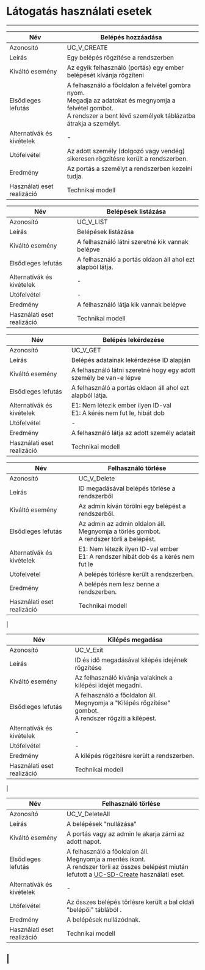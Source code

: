 # Látogatás használati esetek

---

| Név                        | Belépés hozzáadása                                                                                                                                                             |
|----------------------------|--------------------------------------------------------------------------------------------------------------------------------------------------------------------------------|
| Azonosító                  | UC_V_CREATE                                                                                                                                                                    |
| Leírás                     | Egy belépés rögzítése a rendszerben                                                                                                                                            |
| Kiváltó esemény            | Az egyik felhasználó (portás) egy ember belépését kívánja rögzíteni                                                                                                            |
| Elsődleges lefutás         | A felhasználó a főoldalon a felvétel gombra nyom.<br/> Megadja az adatokat és megnyomja a felvétel gombot.<br/>A rendszer a bent lévő személyek táblázatba átrakja a személyt. | 
| Alternatívák és kivételek  | -                                                                                                                                                                              | 
| Utófelvétel                | Az adott személy (dolgozó vagy vendég) sikeresen rögzítésre került a rendszerben.                                                                                              | 
| Eredmény                   | Az portás a személyt a rendszerben kezelni tudja.                                                                                                                              | 
| Használati eset realizáció | Technikai modell                                                                                                                                                               | 

| Név                        | Belépések listázása                                            |
|----------------------------|----------------------------------------------------------------|
| Azonosító                  | UC_V_LIST                                                      |
| Leírás                     | Belépések listázása                                            |
| Kiváltó esemény            | A felhasználó látni szeretné kik vannak belépve                |
| Elsődleges lefutás         | A felhasználó a portás oldaon áll ahol ezt alapból látja.<br/> | 
| Alternatívák és kivételek  | -                                                              | 
| Utófelvétel                | -                                                              | 
| Eredmény                   | A felhasználó látja kik vannak belépve                         | 
| Használati eset realizáció | Technikai modell                                               | 

| Név                        | Belépés lekérdezése                                                       |
|----------------------------|---------------------------------------------------------------------------|
| Azonosító                  | UC_V_GET                                                                  |
| Leírás                     | Belépés adatainak lekérdezése ID alapján                                  |
| Kiváltó esemény            | A felhasználó látni szeretné hogy egy adott személy be van-e lépve        |
| Elsődleges lefutás         | A felhasználó a portás oldaon áll ahol ezt alapból látja.<br/>            | 
| Alternatívák és kivételek  | E1: Nem létezik ember ilyen ID-val <br> E1: A kérés nem fut le, hibát dob | 
| Utófelvétel                | -                                                                         | 
| Eredmény                   | A felhasználó látja az adott személy adatait                              | 
| Használati eset realizáció | Technikai modell                                                          | 

| Név                        | Felhasználó törlése                                                                             |
|----------------------------|-------------------------------------------------------------------------------------------------|
| Azonosító                  | UC_V_Delete                                                                                     |
| Leírás                     | ID megadásával belépés törlése a rendszerből                                                    |
| Kiváltó esemény            | Az admin kíván törölni egy belépést a rendszerből.                                              |
| Elsődleges lefutás         | Az admin az admin oldalon áll.<br/> Megnyomja a törlés gombot.<br/>A rendszer törli a belépést. | 
| Alternatívák és kivételek  | E1: Nem létezik ilyen ID-val ember <br> E1: A rendszer hibát dob és a kérés nem fut le          | 
| Utófelvétel                | A belépés törlésre került a rendszerben.                                                        | 
| Eredmény                   | A belépés nem lesz benne a rendszerben.                                                         | 
| Használati eset realizáció | Technikai modell                                                                                | 
|

| Név                        | Kilépés megadása                                                                                               |
|----------------------------|----------------------------------------------------------------------------------------------------------------|
| Azonosító                  | UC_V_Exit                                                                                                      |
| Leírás                     | ID és idő megadásával kilépés idejének rögzítése                                                               |
| Kiváltó esemény            | Az felhasználó kívánja valakinek a kilépési idejét megadni.                                                    |
| Elsődleges lefutás         | A felhasználó a főoldalon áll.<br/> Megnyomja a "Kilépés rögzítése" gombot.<br/>A rendszer rögzíti a kilépést. | 
| Alternatívák és kivételek  | -                                                                                                              | 
| Utófelvétel                | -                                                                                                              | 
| Eredmény                   | A kilépés rögzítésre került a rendszerben.                                                                     | 
| Használati eset realizáció | Technikai modell                                                                                               | 
|

| Név                        | Felhasználó törlése                                                                                                                                                          |
|----------------------------|------------------------------------------------------------------------------------------------------------------------------------------------------------------------------|
| Azonosító                  | UC_V_DeleteAll                                                                                                                                                               |
| Leírás                     | A belépések "nullázása"                                                                                                                                                      |
| Kiváltó esemény            | A portás vagy az admin le akarja zárni az adott napot.                                                                                                                       |
| Elsődleges lefutás         | A felhasználó a főoldalon áll.<br/> Megnyomja a mentés ikont.<br/>A rendszer törli az összes belépést miután lefutott a [UC-SD-Create](saveday_usecases.md) használati eset. | 
| Alternatívák és kivételek  | -                                                                                                                                                                            | 
| Utófelvétel                | Az összes belépés törlésre került a bal oldali "belépői" táblából .                                                                                                          | 
| Eredmény                   | A belépések nullázódnak.                                                                                                                                                     | 
| Használati eset realizáció | Technikai modell                                                                                                                                                             | 
|
---